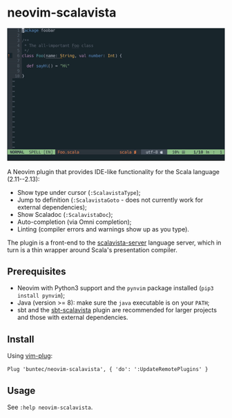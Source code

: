 # neovim-scalavista

![](demo.gif)

A Neovim plugin that provides IDE-like functionality for the Scala language (2.11--2.13):

* Show type under cursor (`:ScalavistaType`);
* Jump to definition (`:ScalavistaGoto` - does not currently work for external dependencies);
* Show Scaladoc (`:ScalavistaDoc`);
* Auto-completion (via Omni completion);
* Linting (compiler errors and warnings show up as you type).


The plugin is a front-end to the [scalavista-server](https://github.com/buntec/scalavista-server)
language server, which in turn is a thin wrapper around Scala's presentation compiler.


## Prerequisites

* Neovim with Python3 support and the `pynvim` package installed (`pip3 install pynvim`);
* Java (version >= 8): make sure the `java` executable is on your `PATH`;
* sbt and the [sbt-scalavista](https://github.com/buntec/sbt-scalavista) plugin are 
  recommended for larger projects and those with external dependencies.


## Install

Using [vim-plug](https://github.com/junegunn/vim-plug):

```
Plug 'buntec/neovim-scalavista', { 'do': ':UpdateRemotePlugins' }
```


## Usage

See `:help neovim-scalavista`.
